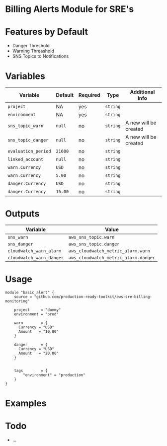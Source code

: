 # Billing Alerts Module for SRE's 

# Features by Default

* Danger Threshold 
* Warning Threashold
* SNS Topics to Notifications

# Variables 

| Variable              | Default       | Required  | Type      |  Additional Info      |
|-----------------------|---------------|-----------|-----------|-----------------------|
| `project`             | NA            | yes       | `string`  |                       |   
| `environment`         | NA            | yes       | `string`  |                       |
| `sns_topic_warn `     | `null`        | no        | `string`  | A new will be created |
| `sns_topic_danger`    | `null`        | no        | `string`  | A new will be created |
| `evaluation_period`   | `21600`       | no        | `string`  |                       |
| `linked_account`      | `null`        | no        | `string`  |                       |
| `warn.Currency`       | `USD`         | no        | `string`  |                       |
| `warn.Currency`       | `5.00`        | no        | `string`  |                       |
| `danger.Currency`     | `USD`         | no        | `string`  |                       |
| `danger.Currency`     | `15.00`       | no        | `string`  |                       |

# Outputs 

| Variable                  | Value                                 |
|---------------------------|---------------------------------------|
| `sns_warn`                | `aws_sns_topic.warn`                  | 
| `sns_danger`              | `aws_sns_topic.danger`                | 
| `cloudwatch_warn_alarm`   | `aws_cloudwatch_metric_alarm.warn`    | 
| `cloudwatch_warn_danger`  | `aws_cloudwatch_metric_alarm.danger`  | 

# Usage 

```hcl
module "basic_alert" {
    source = "github.com/production-ready-toolkit/aws-sre-billing-monitoring"

    project     = "dummy"
    environment = "prod"

    warn        = {
      Currency = "USD"
      Amount   = "10.00"
    }

    danger      = {
      Currency = "USD"
      Amount   = "20.00"
    }


    tags        = {
        "environment" = "production"
    }
}
```

# Examples

# Todo 

* ...
